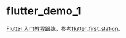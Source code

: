 # flutter_demo_1

[Flutter 入门教程](https://juejin.cn/book/7212822723330834487)跟练，参考[flutter_first_station](https://github.com/toly1994328/flutter_first_station)。


